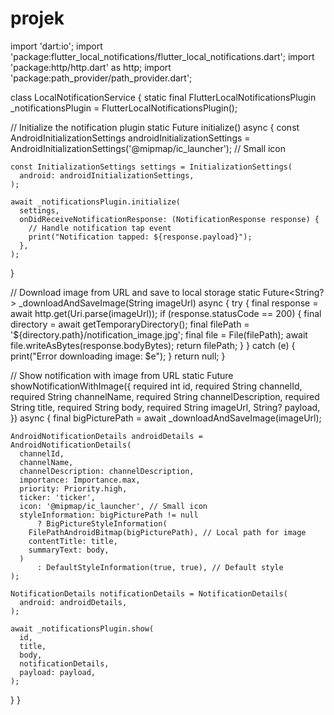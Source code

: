 # projek


import 'dart:io';
import 'package:flutter_local_notifications/flutter_local_notifications.dart';
import 'package:http/http.dart' as http;
import 'package:path_provider/path_provider.dart';

class LocalNotificationService {
  static final FlutterLocalNotificationsPlugin _notificationsPlugin =
  FlutterLocalNotificationsPlugin();

  // Initialize the notification plugin
  static Future<void> initialize() async {
    const AndroidInitializationSettings androidInitializationSettings =
    AndroidInitializationSettings('@mipmap/ic_launcher'); // Small icon

    const InitializationSettings settings = InitializationSettings(
      android: androidInitializationSettings,
    );

    await _notificationsPlugin.initialize(
      settings,
      onDidReceiveNotificationResponse: (NotificationResponse response) {
        // Handle notification tap event
        print("Notification tapped: ${response.payload}");
      },
    );
  }

  // Download image from URL and save to local storage
  static Future<String?> _downloadAndSaveImage(String imageUrl) async {
    try {
      final response = await http.get(Uri.parse(imageUrl));
      if (response.statusCode == 200) {
        final directory = await getTemporaryDirectory();
        final filePath = '${directory.path}/notification_image.jpg';
        final file = File(filePath);
        await file.writeAsBytes(response.bodyBytes);
        return filePath;
      }
    } catch (e) {
      print("Error downloading image: $e");
    }
    return null;
  }

  // Show notification with image from URL
  static Future<void> showNotificationWithImage({
    required int id,
    required String channelId,
    required String channelName,
    required String channelDescription,
    required String title,
    required String body,
    required String imageUrl,
    String? payload,
  }) async {
    final bigPicturePath = await _downloadAndSaveImage(imageUrl);

    AndroidNotificationDetails androidDetails = AndroidNotificationDetails(
      channelId,
      channelName,
      channelDescription: channelDescription,
      importance: Importance.max,
      priority: Priority.high,
      ticker: 'ticker',
      icon: '@mipmap/ic_launcher', // Small icon
      styleInformation: bigPicturePath != null
          ? BigPictureStyleInformation(
        FilePathAndroidBitmap(bigPicturePath), // Local path for image
        contentTitle: title,
        summaryText: body,
      )
          : DefaultStyleInformation(true, true), // Default style
    );

    NotificationDetails notificationDetails = NotificationDetails(
      android: androidDetails,
    );

    await _notificationsPlugin.show(
      id,
      title,
      body,
      notificationDetails,
      payload: payload,
    );
  }
}

